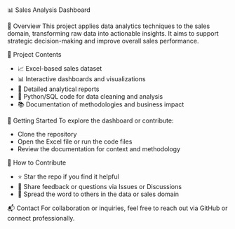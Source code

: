 📊 Sales Analysis Dashboard

🧠 Overview
This project applies data analytics techniques to the sales domain, transforming raw data into actionable insights. It aims to support strategic decision-making and improve overall sales performance.

📁 Project Contents
- 📈 Excel-based sales dataset
- 📊 Interactive dashboards and visualizations
- 🧾 Detailed analytical reports
- 🧮 Python/SQL code for data cleaning and analysis
- 📚 Documentation of methodologies and business impact
  
🚀 Getting Started
To explore the dashboard or contribute:
- Clone the repository
- Open the Excel file or run the code files
- Review the documentation for context and methodology
  
🤝 How to Contribute
- ⭐ Star the repo if you find it helpful
- 💬 Share feedback or questions via Issues or Discussions
- 📢 Spread the word to others in the data or sales domain
  
📬 Contact
For collaboration or inquiries, feel free to reach out via GitHub or connect professionally.
